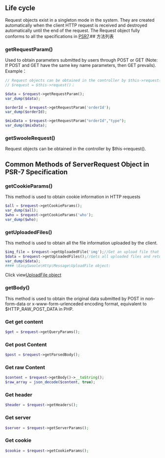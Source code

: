
## Life cycle
Request objects exist in a singleton mode in the system. They are created automatically when the client HTTP request is received and destroyed automatically until the end of the request. The Request object fully conforms to all the specifications in [PSR7](psr-7.md).## 方法列表
### getRequestParam()
Used to obtain parameters submitted by users through POST or GET (Note: If POST and GET have the same key name parameters, then GET prevails).
Example：
```php
// Request objects can be obtained in the controller by $this->request().
// $request = $this->request()；

$data = $request->getRequestParam();
var_dump($data);

$orderId = $request->getRequestParam('orderId');
var_dump($orderId);

$mixData = $request->getRequestParam("orderId","type");
var_dump($mixData);
```
### getSwooleRequest()
Request objects can be obtained in the controller by $this->request().

## Common Methods of ServerRequest Object in PSR-7 Specification
### getCookieParams()
This method is used to obtain cookie information in HTTP requests
```php
$all = $request->getCookieParams();
var_dump($all);
$who = $request->getCookieParams('who');
var_dump($who);
```
### getUploadedFiles()
This method is used to obtain all the file information uploaded by the client.
```php
$img_file = $request->getUploadedFile('img');//Get an upload file that returns an \EasySwoole\Http\Message\Upl object
$data = $request->getUploadedFiles();//Gets all uploaded files and returns an array containing \EasySwoole\Http\Message\UploadFile objects
var_dump($data);
#### \EasySwoole\Http\Message\UploadFile object:
```
Click view[UploadFile object](./UploadFile.html)

### getBody()
This method is used to obtain the original data submitted by POST in non-form-data or x-www-form-urlenceded encoding format, equivalent to $HTTP_RAW_POST_DATA in PHP.
### Get get content
```php
$get = $request->getQueryParams();
```
### Get post Content

```php
$post = $request->getParsedBody();
```
### Get raw Content
```php
$content = $request->getBody()->__toString();
$raw_array = json_decode($content, true);
```

### Get header
```php
$header = $request->getHeaders();
```
### Get server
```php
$server = $request->getServerParams();
```
### Get cookie
```php
$cookie = $request->getCookieParams();
```
